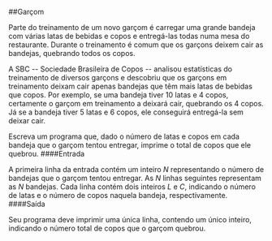 ##Garçom

Parte do treinamento de um novo garçom é carregar uma grande bandeja com várias latas de bebidas e copos e entregá-las todas numa mesa do restaurante. Durante o treinamento é comum que os garçons deixem cair as bandejas, quebrando todos os copos.

A SBC -- Sociedade Brasileira de Copos -- analisou estatísticas do treinamento de diversos garçons e descobriu que os garçons em treinamento deixam cair apenas bandejas que têm mais latas de bebidas que copos. Por exemplo, se uma bandeja tiver 10 latas e 4 copos, certamente o garçom em treinamento a deixará cair, quebrando os 4 copos. Já se a bandeja tiver 5 latas e 6 copos, ele conseguirá entregá-la sem deixar cair.

Escreva um programa que, dado o número de latas e copos em cada bandeja que o garçom tentou entregar, imprime o total de copos que ele quebrou.
####Entrada

A primeira linha da entrada contém um inteiro *N* representando o número de bandejas que o garçom tentou entregar. As *N* linhas seguintes representam as *N* bandejas. Cada linha contém dois inteiros *L* e *C*, indicando o número de latas e o número de copos naquela bandeja, respectivamente.
####Saída

Seu programa deve imprimir uma única linha, contendo um único inteiro, indicando o número total de copos que o garçom quebrou.